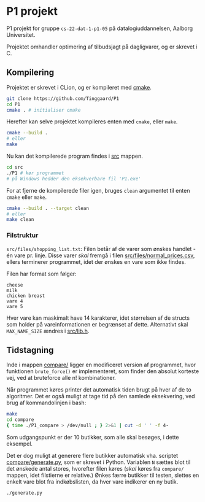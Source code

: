 # P1 projekt

P1 projekt for gruppe `cs-22-dat-1-p1-05` på datalogiuddannelsen, Aalborg Universitet.

Projektet omhandler optimering af tilbudsjagt på dagligvarer, og er skrevet i C.


## Kompilering

Projektet er skrevet i CLion, og er kompileret med [cmake](https://cmake.org/install/).

```bash
git clone https://github.com/Tinggaard/P1
cd P1
cmake . # initialiser cmake
```

Herefter kan selve projektet kompileres enten med `cmake`, eller `make`.

```bash
cmake --build .
# eller
make
```

Nu kan det kompilerede program findes i [src](src/) mappen.

```bash
cd src
./P1 # kør programmet
# på Windows hedder den eksekverbare fil 'P1.exe'
```

For at fjerne de kompilerede filer igen, bruges `clean` argumentet til enten `cmake` eller `make`.

```bash
cmake --build . --target clean
# eller
make clean
```


### Filstruktur

`src/files/shopping_list.txt`: Filen betår af de varer som ønskes handlet - én vare pr. linje.
Disse varer *skal* fremgå i filen [src/files/normal_prices.csv](src/files/normal_prices.csv), ellers terminerer programmet, idet der ønskes en vare som ikke findes.

Filen har format som følger:
```
cheese
milk
chicken breast
vare 4
vare 5
```

Hver vare kan maskimalt have 14 karakterer, idet størrelsen af de structs som holder på vareinformationen er begrænset af dette.
Alternativt skal `MAX_NAME_SIZE` ændres i [src/lib.h](src/lib.h).

## Tidstagning

Inde i mappen [compare/](compare/) ligger en modificeret version af programmet, hvor funktionen `brute_force()` er implementeret,
som finder den absolut korteste vej, ved at bruteforce alle n! kombinationer.

Når programmet køres printer det automatisk tiden brugt på hver af de to algoritmer. 
Det er også muligt at tage tid på den samlede eksekvering, ved brug af kommandolinjen i bash:

```bash
make 
cd compare
{ time ./P1_compare > /dev/null ; } 2>&1 | cut -d ' ' -f 4-
```

Som udgangspunkt er der 10 butikker, som alle skal besøges, i dette eksempel.

Det er dog muligt at generere flere butikker automatisk vha. scriptet [compare/generate.py](compare/generate.py), som er skrevet i Python.
Variablen `N` sættes blot til det ønskede antal stores, hvorefter filen køres (*skal* køres fra `compare/` mappen, idet filstierne er relative.)
Ønkes færre butikker til testen, slettes en enkelt vare blot fra indkøbslisten, da hver vare indikerer en ny butik.

```bash
./generate.py
```
